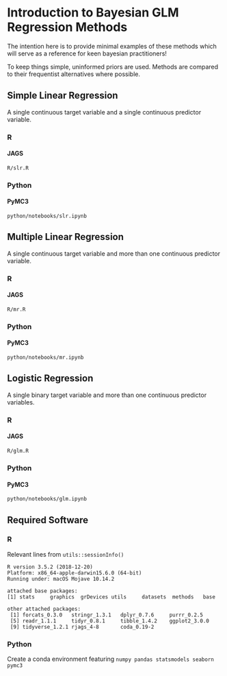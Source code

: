 # Introduction to Bayesian GLM Regression Methods

The intention here is to provide minimal examples of these methods which will serve as a reference for keen bayesian practitioners!

To keep things simple, uninformed priors are used. Methods are compared to their frequentist alternatives where possible.

## Simple Linear Regression

A single continuous target variable and a single continuous predictor variable.

### R

#### JAGS

```
R/slr.R
```

### Python

#### PyMC3

```
python/notebooks/slr.ipynb
```

## Multiple Linear Regression

A single continuous target variable and more than one continuous predictor variable.

### R

#### JAGS

```
R/mr.R
```

### Python

#### PyMC3

```
python/notebooks/mr.ipynb
```

## Logistic Regression

A single binary target variable and more than one continuous predictor variables.

### R

#### JAGS

```
R/glm.R
```

### Python

#### PyMC3

```
python/notebooks/glm.ipynb
```

## Required Software

### R

Relevant lines from `utils::sessionInfo()`

```
R version 3.5.2 (2018-12-20)
Platform: x86_64-apple-darwin15.6.0 (64-bit)
Running under: macOS Mojave 10.14.2

attached base packages:
[1] stats     graphics  grDevices utils     datasets  methods   base     

other attached packages:
 [1] forcats_0.3.0   stringr_1.3.1   dplyr_0.7.6     purrr_0.2.5    
 [5] readr_1.1.1     tidyr_0.8.1     tibble_1.4.2    ggplot2_3.0.0  
 [9] tidyverse_1.2.1 rjags_4-8       coda_0.19-2
```

### Python

Create a conda environment featuring `numpy pandas statsmodels seaborn pymc3`
